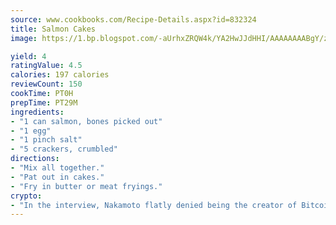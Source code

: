 ```yaml
---
source: www.cookbooks.com/Recipe-Details.aspx?id=832324
title: Salmon Cakes
image: https://1.bp.blogspot.com/-aUrhxZRQW4k/YA2HwJJdHHI/AAAAAAAABgY/z2R8OXCxqDoBQtRn-q-fHG8g9_G4G1HBwCLcBGAsYHQ/s320/13.png

yield: 4
ratingValue: 4.5
calories: 197 calories
reviewCount: 150
cookTime: PT0H
prepTime: PT29M
ingredients:
- "1 can salmon, bones picked out"
- "1 egg"
- "1 pinch salt"
- "5 crackers, crumbled"
directions:
- "Mix all together."
- "Pat out in cakes."
- "Fry in butter or meat fryings."
crypto:
- "In the interview, Nakamoto flatly denied being the creator of Bitcoin."
---
```

